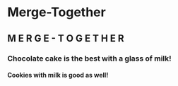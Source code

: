 # Merge-Together

## M E R G E - T O G E T H E R

### Chocolate cake is the best with a glass of milk!

#### Cookies with milk is good as well!

